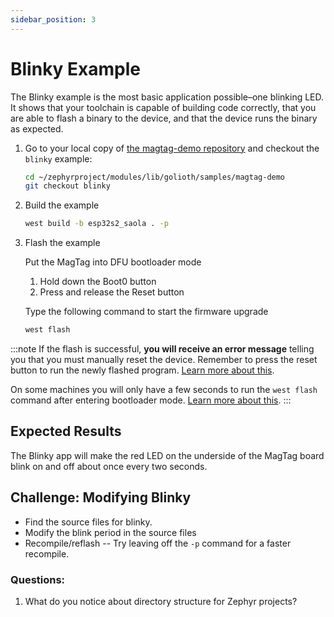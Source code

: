 ```yaml
---
sidebar_position: 3
---
```


# Blinky Example

The Blinky example is the most basic application possible&ndash;one blinking LED. It shows that your toolchain is capable of building code correctly, that you are able to flash a binary to the device, and that the device runs the binary as expected.

1. Go to your local copy of [the magtag-demo repository](https://github.com/golioth/magtag-demo) and checkout the `blinky` example:

    ```bash
    cd ~/zephyrproject/modules/lib/golioth/samples/magtag-demo
    git checkout blinky
    ```

2. Build the example

    ```bash
    west build -b esp32s2_saola . -p
    ```

3. Flash the example

    Put the MagTag into DFU bootloader mode

    1. Hold down the Boot0 button
    2. Press and release the Reset button

    Type the following command to start the firmware upgrade

    ```bash
    west flash
    ```

:::note
If the flash is successful, **you will receive an error message** telling you that you must manually reset the device. Remember to press the reset button to run the newly flashed program. [Learn more about this](../zephyr-tips#you-must-press-the-reset-button-after-flashing-firmware).

On some machines you will only have a few seconds to run the `west flash` command after entering bootloader mode. [Learn more about this](../zephyr-tips.md#errors-with-west-build-zephyr-tree-and-esp32-environmental-variables).
:::

## Expected Results

The Blinky app will make the red LED on the underside of the MagTag board blink on and off about once every two seconds.

## Challenge: Modifying Blinky

* Find the source files for blinky. 
* Modify the blink period in the source files 
* Recompile/reflash -- Try leaving off the `-p` command for a faster recompile.

### Questions:
1. What do you notice about directory structure for Zephyr projects?